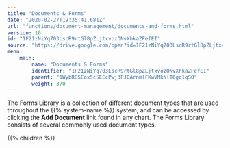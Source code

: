 ```yaml
---
title: "Documents & Forms"
date: "2020-02-27T19:35:41.681Z"
url: "functions/document-management/documents-and-forms.html"
version: 16
id: "1F21zNiYq703LscR9rtGl8pZLjtxvozONvXhkaZFefEI"
source: "https://drive.google.com/open?id=1F21zNiYq703LscR9rtGl8pZLjtxvozONvXhkaZFefEI"
menu:
    main:
        name: "Documents & Forms"
        identifier: "1F21zNiYq703LscR9rtGl8pZLjtxvozONvXhkaZFefEI"
        parent: "1WybRBSEox5cSECcPwj3PJOArnmlFKwVMkNlT6gq1qSQ"
        weight: 370
---
```









The Forms Library is a collection of different document types that are used throughout the {{% system-name %}} system, and can be accessed by clicking the **Add Document** link found in any chart. The Forms Library consists of several commonly used document types.









{{% children %}}

